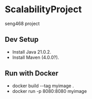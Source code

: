 # ScalabilityProject
seng468 project

## Dev Setup

- Install Java 21.0.2.
- Install Maven (4.0.0?).

## Run with Docker
- docker build --tag myimage .
- docker run -p 8080:8080 myimage
